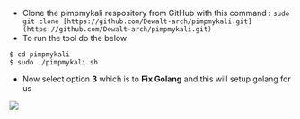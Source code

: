 - Clone the pimpmykali respository from GitHub with this command : `sudo git clone [https://github.com/Dewalt-arch/pimpmykali.git](https://github.com/Dewalt-arch/pimpmykali.git)`
- To run the tool do the below

```shell
$ cd pimpmykali
$ sudo ./pimpmykali.sh
```

- Now select option **3** which is to **Fix Golang** and this will setup golang for us


![](https://i.imgur.com/xCrlcpi.png)
